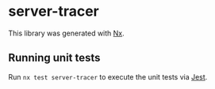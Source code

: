 # server-tracer

This library was generated with [Nx](https://nx.dev).

## Running unit tests

Run `nx test server-tracer` to execute the unit tests via [Jest](https://jestjs.io).
